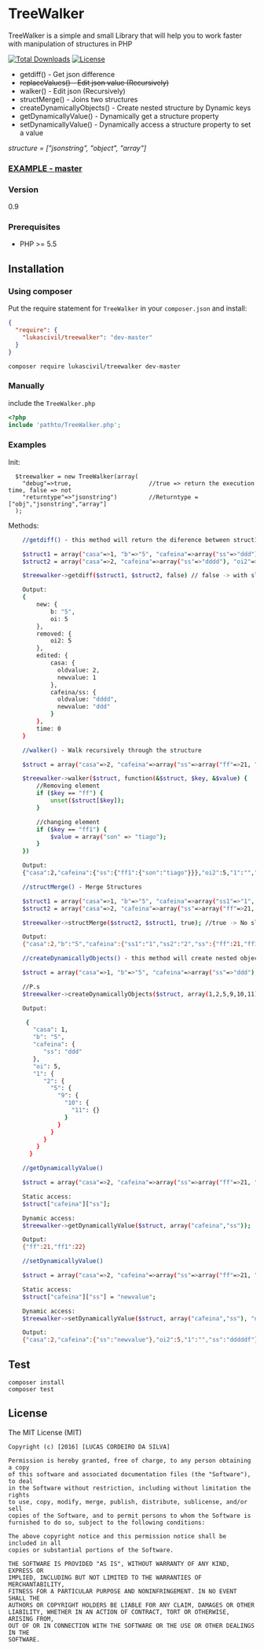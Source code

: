 # TreeWalker

TreeWalker is a simple and small Library that will help you to work faster with manipulation of structures in PHP

[![Total Downloads](https://poser.pugx.org/lukascivil/treewalker/downloads)](https://packagist.org/packages/lukascivil/treewalker)
[![License](https://poser.pugx.org/lukascivil/treewalker/license.svg)](https://packagist.org/packages/lukascivil/treewalker)

- getdiff() - Get json difference
- ~~replaceValues() - Edit json value (Recursively)~~
- walker() - Edit json (Recursively)
- structMerge() - Joins two structures
- createDynamicallyObjects() - Create nested structure by Dynamic keys
- getDynamicallyValue() - Dynamically get a structure property
- setDynamicallyValue() - Dynamically access a structure property to set a value

_structure = ["jsonstring", "object", "array"]_

### [EXAMPLE - master](http://treewalker.lukascivil.com.br/)

### Version

0.9

### Prerequisites

- PHP >= 5.5

## Installation

### Using composer

Put the require statement for `TreeWalker` in your `composer.json` and install:

```json
{
  "require": {
    "lukascivil/treewalker": "dev-master"
  }
}
```

```
composer require lukascivil/treewalker dev-master
```

### Manually

include the `TreeWalker.php`

```php
<?php
include 'pathto/TreeWalker.php';
```

### Examples

Init:

      $treewalker = new TreeWalker(array(
        "debug"=>true,                      //true => return the execution time, false => not
        "returntype"=>"jsonstring")         //Returntype = ["obj","jsonstring","array"]
      );

Methods:

```sh
    //getdiff() - this method will return the diference between struct1 and struct2

    $struct1 = array("casa"=>1, "b"=>"5", "cafeina"=>array("ss"=>"ddd"), "oi"=>5);
    $struct2 = array("casa"=>2, "cafeina"=>array("ss"=>"dddd"), "oi2"=>5);

    $treewalker->getdiff($struct1, $struct2, false) // false -> with slashs

    Output:
    {
        new: {
            b: "5",
            oi: 5
        },
        removed: {
            oi2: 5
        },
        edited: {
            casa: {
              oldvalue: 2,
              newvalue: 1
            },
            cafeina/ss: {
              oldvalue: "dddd",
              newvalue: "ddd"
            }
        },
        time: 0
    }

```

```sh
    //walker() - Walk recursively through the structure

    $struct = array("casa"=>2, "cafeina"=>array("ss"=>array("ff"=>21, "ff1"=>22)), "oi2"=>5, "1"=>"", "ss"=>"dddddf");

    $treewalker->walker($struct, function(&$struct, $key, &$value) {
        //Removing element
        if ($key == "ff") {
            unset($struct[$key]);
        }

        //changing element
        if ($key == "ff1") {
            $value = array("son" => "tiago");
        }
    })

    Output:
    {"casa":2,"cafeina":{"ss":{"ff1":{"son":"tiago"}}},"oi2":5,"1":"","ss":"dddddf","time":"0 miliseconds"}

```

```sh
    //structMerge() - Merge Structures

    $struct1 = array("casa"=>1, "b"=>"5", "cafeina"=>array("ss1"=>"1", "ss2"=>"2"), "oi"=>5, "1" => "255");
    $struct2 = array("casa"=>2, "cafeina"=>array("ss"=>array("ff"=>21, "ff1"=>22)), "oi2"=>5, "1"=>"", "ss"=>"dddddf");

    $treewalker->structMerge($struct2, $struct1, true); //true -> No slashs

    Output:
    {"casa":2,"b":"5","cafeina":{"ss1":"1","ss2":"2","ss":{"ff":21,"ff1":22}},"oi":5,"0":"255","oi2":5,"1":"","ss":"dddddf","time":"0 miliseconds"}
```

```sh
    //createDynamicallyObjects() - this method will create nested objects with with dynamic keys

    $struct = array("casa"=>1, "b"=>"5", "cafeina"=>array("ss"=>"ddd"), "oi"=>5, "1" => "255");

    //P.s
    $treewalker->createDynamicallyObjects($struct, array(1,2,5,9,10,11));

    Output:

     {
       "casa": 1,
       "b": "5",
       "cafeina": {
          "ss": "ddd"
       },
       "oi": 5,
       "1": {
          "2": {
            "5": {
              "9": {
                "10": {
                  "11": {}
                }
              }
            }
          }
        }
      }
```

```sh
    //getDynamicallyValue()

    $struct = array("casa"=>2, "cafeina"=>array("ss"=>array("ff"=>21, "ff1"=>22)), "oi2"=>5, "1"=>"", "ss"=>"dddddf");

    Static access:
    $struct["cafeina"]["ss"];

    Dynamic access:
    $treewalker->getDynamicallyValue($struct, array("cafeina","ss"));

    Output:
    {"ff":21,"ff1":22}
```

```sh
    //setDynamicallyValue()

    $struct = array("casa"=>2, "cafeina"=>array("ss"=>array("ff"=>21, "ff1"=>22)), "oi2"=>5, "1"=>"", "ss"=>"dddddf");

    Static access:
    $struct["cafeina"]["ss"] = "newvalue";

    Dynamic access:
    $treewalker->setDynamicallyValue($struct, array("cafeina","ss"), "newvalue");

    Output:
    {"casa":2,"cafeina":{"ss":"newvalue"},"oi2":5,"1":"","ss":"dddddf"}
```

## Test

```
composer install
composer test
```

## License

The MIT License (MIT)

    Copyright (c) [2016] [LUCAS CORDEIRO DA SILVA]

    Permission is hereby granted, free of charge, to any person obtaining a copy
    of this software and associated documentation files (the "Software"), to deal
    in the Software without restriction, including without limitation the rights
    to use, copy, modify, merge, publish, distribute, sublicense, and/or sell
    copies of the Software, and to permit persons to whom the Software is
    furnished to do so, subject to the following conditions:

    The above copyright notice and this permission notice shall be included in all
    copies or substantial portions of the Software.

    THE SOFTWARE IS PROVIDED "AS IS", WITHOUT WARRANTY OF ANY KIND, EXPRESS OR
    IMPLIED, INCLUDING BUT NOT LIMITED TO THE WARRANTIES OF MERCHANTABILITY,
    FITNESS FOR A PARTICULAR PURPOSE AND NONINFRINGEMENT. IN NO EVENT SHALL THE
    AUTHORS OR COPYRIGHT HOLDERS BE LIABLE FOR ANY CLAIM, DAMAGES OR OTHER
    LIABILITY, WHETHER IN AN ACTION OF CONTRACT, TORT OR OTHERWISE, ARISING FROM,
    OUT OF OR IN CONNECTION WITH THE SOFTWARE OR THE USE OR OTHER DEALINGS IN THE
    SOFTWARE.
